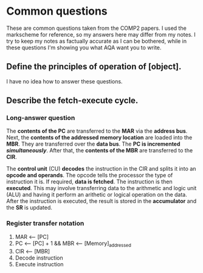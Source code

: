 Common questions
================

These are common questions taken from the COMP2 papers. I used the
markscheme for reference, so my answers here may differ from my notes. I
try to keep my notes as factually accurate as I can be bothered, while
in these questions I'm showing you what AQA want you to write.


Define the principles of operation of [object].
-----------------------------------------------

I have no idea how to answer these questions.


Describe the fetch-execute cycle.
---------------------------------

### Long-answer question

The **contents of the PC** are transferred to the **MAR** via the
**address bus**.  Next, the **contents of the addressed memory
location** are loaded into the **MBR**. They are transferred over the
**data bus**. The **PC is incremented** ***simultaneously***. After
that, the **contents of the MBR** are transferred to the **CIR**.

The **control unit** (CU) **decodes** the instruction in the CIR and
splits it into an **opcode and operands**. The opcode tells the
processor the type of instruction it is. If required, **data is
fetched**. The instruction is then **executed**. This may involve
transferring data to the arithmetic and logic unit (ALU) and having it
perform an arithetic or logical operation on the data. After the
instruction is executed, the result is stored in the **accumulator** and
the **SR** is updated.


### Register transfer notation

  1. MAR <-- [PC]
  2. PC <-- [PC] + 1 && MBR <-- [Memory]<sub>addressed</sub>
  3. CIR <-- [MBR]
  4. Decode instruction
  5. Execute instruction
